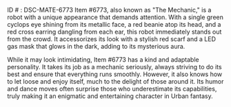 ID # : DSC-MATE-6773
Item #6773, also known as "The Mechanic," is a robot with a unique appearance that demands attention. With a single green cyclops eye shining from its metallic face, a red beanie atop its head, and a red cross earring dangling from each ear, this robot immediately stands out from the crowd. It accessorizes its look with a stylish red scarf and a LED gas mask that glows in the dark, adding to its mysterious aura.

While it may look intimidating, Item #6773 has a kind and adaptable personality. It takes its job as a mechanic seriously, always striving to do its best and ensure that everything runs smoothly. However, it also knows how to let loose and enjoy itself, much to the delight of those around it. Its humor and dance moves often surprise those who underestimate its capabilities, truly making it an enigmatic and entertaining character in Urban fantasy.